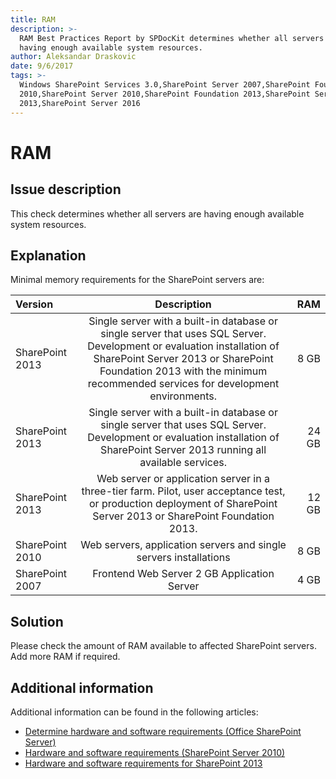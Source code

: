 ```yaml
---
title: RAM
description: >-
  RAM Best Practices Report by SPDocKit determines whether all servers are
  having enough available system resources.
author: Aleksandar Draskovic
date: 9/6/2017
tags: >-
  Windows SharePoint Services 3.0,SharePoint Server 2007,SharePoint Foundation
  2010,SharePoint Server 2010,SharePoint Foundation 2013,SharePoint Server
  2013,SharePoint Server 2016
---
```


# RAM

## Issue description

This check determines whether all servers are having enough available system resources.

## Explanation

Minimal memory requirements for the SharePoint servers are:

| Version | Description | RAM |
| :--- | :---: | ---: |
| SharePoint 2013 | Single server with a built-in database or single server that uses SQL Server. Development or evaluation installation of SharePoint Server 2013 or SharePoint Foundation 2013 with the minimum recommended services for development environments. | 8 GB |
| SharePoint 2013 | Single server with a built-in database or single server that uses SQL Server. Development or evaluation installation of SharePoint Server 2013 running all available services. | 24 GB |
| SharePoint 2013 | Web server or application server in a three-tier farm. Pilot, user acceptance test, or production deployment of SharePoint Server 2013 or SharePoint Foundation 2013. | 12 GB |
| SharePoint 2010 | Web servers, application servers and single servers installations | 8 GB |
| SharePoint 2007 | Frontend Web Server    2 GB Application Server | 4 GB |

## Solution

Please check the amount of RAM available to affected SharePoint servers. Add more RAM if required.

## Additional information

Additional information can be found in the following articles:

* [Determine hardware and software requirements \(Office SharePoint Server\)](https://technet.microsoft.com/en-US/library/cc262485%28v=office.12%29.aspx)
* [Hardware and software requirements \(SharePoint Server 2010\)](https://technet.microsoft.com/en-us/library/cc262485%28office.14%29.aspx)
* [Hardware and software requirements for SharePoint 2013](https://technet.microsoft.com/en-US/library/cc262485.aspx)

